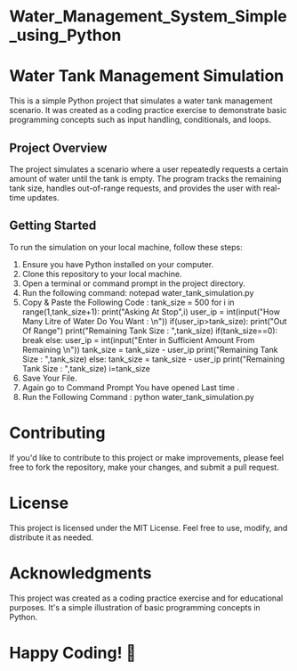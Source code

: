 # Water_Management_System_Simple_using_Python

# Water Tank Management Simulation

This is a simple Python project that simulates a water tank management scenario. It was created as a coding practice exercise to demonstrate basic programming concepts such as input handling, conditionals, and loops.

## Project Overview

The project simulates a scenario where a user repeatedly requests a certain amount of water until the tank is empty. The program tracks the remaining tank size, handles out-of-range requests, and provides the user with real-time updates.

## Getting Started

To run the simulation on your local machine, follow these steps:

1. Ensure you have Python installed on your computer.
2. Clone this repository to your local machine.
3. Open a terminal or command prompt in the project directory.
5. Run the following command:
   notepad water_tank_simulation.py
6. Copy & Paste the Following Code :
   tank_size = 500
   for i in range(1,tank_size+1):
    print("Asking At Stop",i)
    user_ip = int(input("How Many Litre of Water Do You Want : \n"))
    if(user_ip>tank_size):
        print("Out Of Range")
        print("Remaining Tank Size : ",tank_size)
        if(tank_size==0):
            break
        else:
            user_ip = int(input("Enter in Sufficient Amount From Remaining \n"))
            tank_size = tank_size - user_ip
            print("Remaining Tank Size : ",tank_size)
    else:
        tank_size = tank_size - user_ip
        print("Remaining Tank Size : ",tank_size)
    i=tank_size
7. Save Your File.
8. Again go to Command Prompt You have opened Last time .
9. Run the Following Command  :
    python water_tank_simulation.py
# Contributing
If you'd like to contribute to this project or make improvements, please feel free to fork the repository, make your changes, and submit a pull request.

# License
This project is licensed under the MIT License. Feel free to use, modify, and distribute it as needed.

# Acknowledgments
This project was created as a coding practice exercise and for educational purposes. It's a simple illustration of basic programming concepts in Python.

# Happy Coding! 🚀
